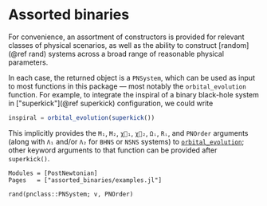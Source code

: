 # Assorted binaries

For convenience, an assortment of constructors is provided for relevant classes
of physical scenarios, as well as the ability to construct [random](@ref rand)
systems across a broad range of reasonable physical parameters.

In each case, the returned object is a `PNSystem`, which can be used as input to
most functions in this package — most notably the `orbital_evolution` function.
For example, to integrate the inspiral of a binary black-hole system in
["superkick"](@ref superkick) configuration, we could write
```julia
inspiral = orbital_evolution(superkick())
```
This implicitly provides the `M₁`, `M₂`, `χ⃗₁`, `χ⃗₂`, `Ωᵢ`, `Rᵢ`, and `PNOrder`
arguments (along with `Λ₁` and/or `Λ₂` for `BHNS` or `NSNS` systems) to
[`orbital_evolution`](@ref); other keyword arguments to that function can be
provided after `superkick()`.


```@autodocs
Modules = [PostNewtonian]
Pages   = ["assorted_binaries/examples.jl"]
```

```@docs
rand(pnclass::PNSystem; v, PNOrder)
```